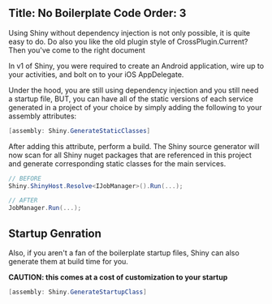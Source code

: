 Title: No Boilerplate Code
Order: 3
---

Using Shiny without dependency injection is not only possible, it is quite easy to do.  Do also you like the old plugin style of CrossPlugin.Current?  Then you've come to the right document

In v1 of Shiny, you were required to create an Android application, wire up to your activities, and bolt on to your iOS AppDelegate.

Under the hood, you are still using dependency injection and you still need a startup file, BUT, you can have all of the static versions of each service generated in a project of your choice by simply adding the following to your assembly attributes:

```csharp
[assembly: Shiny.GenerateStaticClasses]
```

After adding this attribute, perform a build.  The Shiny source generator will now scan for all Shiny nuget packages that are referenced in this project and generate corresponding static classes for the main services.  

```csharp
// BEFORE
Shiny.ShinyHost.Resolve<IJobManager>().Run(...);

// AFTER
JobManager.Run(...);
```


## Startup Genration
Also, if you aren't a fan of the boilerplate startup files, Shiny can also generate them at build time for you. 

**CAUTION: this comes at a cost of customization to your startup**



```csharp
[assembly: Shiny.GenerateStartupClass]
```
